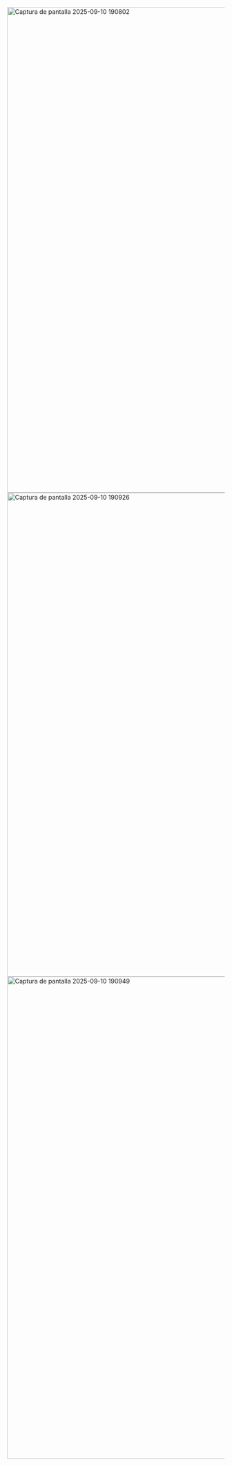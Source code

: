 <img width="2019" height="1124" alt="Captura de pantalla 2025-09-10 190802" src="https://github.com/user-attachments/assets/0be43f5d-7ed8-41c7-bcf4-da81d0bb2a08" />
<img width="2039" height="1120" alt="Captura de pantalla 2025-09-10 190926" src="https://github.com/user-attachments/assets/a01b3433-5111-4e20-b2f5-a58365d45869" />
<img width="2000" height="1117" alt="Captura de pantalla 2025-09-10 190949" src="https://github.com/user-attachments/assets/682f11fc-0a73-4d25-a7ac-96abf2c2121f" />
